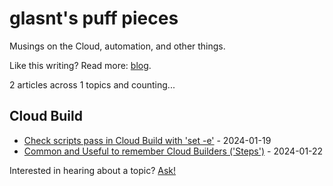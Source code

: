 # glasnt's puff pieces

Musings on the Cloud, automation, and other things. 

Like this writing? Read more: [blog](https://glasnt.com/blog). 

<!-- index starts -->
2 articles across 1 topics and counting...

## Cloud Build

* [Check scripts pass in Cloud Build with 'set -e'](https://github.com/glasnt/puff/blob/latest/cloud_build/check_scripts_pass.md) - 2024-01-19
* [Common and Useful to remember Cloud Builders ('Steps')](https://github.com/glasnt/puff/blob/latest/cloud_build/common_step_builders.md) - 2024-01-22
<!-- index ends -->


Interested in hearing about a topic? [Ask!](https://github.com/glasnt/puff/issues/new)